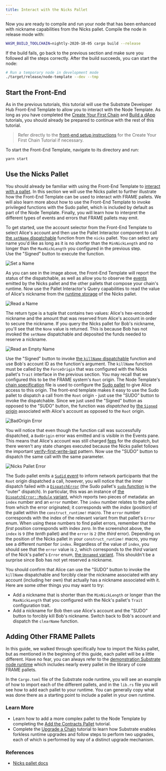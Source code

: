 ```yaml
---
title: Interact with the Nicks Pallet
---
```


Now you are ready to compile and run your node that has been enhanced with nickname capabilities
from the Nicks pallet. Compile the node in release mode with:

```bash
WASM_BUILD_TOOLCHAIN=nightly-2020-10-05 cargo build --release
```

If the build fails, go back to the previous section and make sure you followed all the steps
correctly. After the build succeeds, you can start the node:

```bash
# Run a temporary node in development mode
./target/release/node-template --dev --tmp
```

## Start the Front-End

As in the previous tutorials, this tutorial will use the Substrate Developer Hub Front-End Template
to allow you to interact with the Node Template. As long as you have completed the
[Create Your First Chain](../create-your-first-substrate-chain) and [Build a dApp](../build-a-dapp)
tutorials, you should already be prepared to continue with the rest of this tutorial.

> Refer directly to the
> [front-end setup instructions](../create-your-first-substrate-chain/setup#install-the-front-end-template)
> for the Create Your First Chain Tutorial if necessary.

To start the Front-End Template, navigate to its directory and run:

```bash
yarn start
```

## Use the Nicks Pallet

You should already be familiar with using the Front-End Template to
[interact with a pallet](../create-your-first-substrate-chain/interact#pallet-interactor-&-events).
In this section we will use the Nicks pallet to further illustrate how the Front-End Template can be
used to interact with FRAME pallets. We will also learn more about how to use the Front-End Template
to invoke privileged functions with the Sudo pallet, which is included by default as part of the
Node Template. Finally, you will learn how to interpret the different types of events and errors
that FRAME pallets may emit. 

To get started, use the account selector from the Front-End Template to
select Alice's account and then use the Pallet Interactor component to call
[the `setName` dispatchable](https://substrate.dev/rustdocs/v2.0.0/pallet_nicks/enum.Call.html#variant.set_name)
function from the `nicks` pallet. You can select any name you'd like as long as it is no shorter
than the `MinNickLength` and no longer than the `MaxNickLength` you configured in the previous step.  
Use the "Signed" button to execute the function.

![Set a Name](assets/tutorials/add-a-pallet/set-name.png)

As you can see in the image above, the Front-End Template will report the status of the
dispatchable, as well as allow you to observe the
[events](https://substrate.dev/rustdocs/v2.0.0/pallet_nicks/enum.RawEvent.html) emitted by the Nicks
pallet and the other pallets that compose your chain's runtime. Now use the Pallet Interactor's
Query capabilities to read the value of Alice's nickname from the
[runtime storage](../../knowledgebase/runtime/storage) of the Nicks pallet.

![Read a Name](assets/tutorials/add-a-pallet/name-of-alice.png)

The return type is a tuple that contains two values: Alice's hex-encoded nickname and the amount
that was reserved from Alice's account in order to secure the nickname. If you query the Nicks
pallet for Bob's nickname, you'll see that the `None` value is returned. This is because Bob has not
invoked the `setName` dispatchable and deposited the funds needed to reserve a nickname.

![Read an Empty Name](assets/tutorials/add-a-pallet/name-of-bob.png)

Use the "Signed" button to invoke
[the `killName` dispatchable](https://substrate.dev/rustdocs/v2.0.0/pallet_nicks/enum.Call.html#variant.kill_name)
function and use Bob's account ID as the function's argument. The `killName` function must be called
by the `ForceOrigin` that was configured with the Nicks pallet's `Trait` interface in the previous
section. You may recall that we configured this to be the FRAME system's `Root` origin. The Node
Template's
[chain specification](https://github.com/substrate-developer-hub/substrate-node-template/blob/v2.0.0/node/src/chain_spec.rs)
file is used to configure the
[Sudo pallet](https://substrate.dev/rustdocs/v2.0.0/pallet_sudo/index.html) to give Alice access to
this origin. The front-end template makes it easy to use the Sudo pallet to dispatch a call from the
`Root` origin - just use the "SUDO" button to invoke the dispatchable. Since we just used the
"Signed" button as opposed to the "SUDO" button, the function was _dispatched_ by
[the `Signed` origin](https://substrate.dev/rustdocs/v2.0.0/frame_system/enum.RawOrigin.html#variant.Signed)
associated with Alice's account as opposed to the `Root` origin.

![`BadOrigin` Error](assets/tutorials/add-a-pallet/clear-name-bad-origin.png)

You will notice that even though the function call was successfully dispatched, a `BadOrigin` error
was emitted and is visible in the Events pane. This means that Alice's account was still charged
[fees](../../knowledgebase/runtime/fees) for the dispatch, but there weren't any state changes
executed because the Nicks pallet follows the important
[verify-first-write-last](../../knowledgebase/runtime/storage#verify-first-write-last) pattern. Now
use the "SUDO" button to dispatch the same call with the same parameter.

![Nicks Pallet Error](assets/tutorials/add-a-pallet/clear-name-error.png)

The Sudo pallet emits a
[`Sudid` event](https://substrate.dev/rustdocs/v2.0.0/pallet_sudo/enum.RawEvent.html#variant.Sudid)
to inform network participants that the `Root` origin dispatched a call, however, you will notice
that the inner dispatch failed with a
[`DispatchError`](https://substrate.dev/rustdocs/v2.0.0/sp_runtime/enum.DispatchError.html) (the
Sudo pallet's
[`sudo` function](https://substrate.dev/rustdocs/v2.0.0/pallet_sudo/enum.Call.html#variant.sudo) is
the "outer" dispatch). In particular, this was an instance of
[the `DispatchError::Module` variant](https://substrate.dev/rustdocs/v2.0.0/frame_support/dispatch/enum.DispatchError.html#variant.Module),
which reports two pieces of metadata: an `index` number and an `error` number. The `index` number
relates to the pallet from which the error originated; it corresponds with the _index_ (position) of
the pallet within the `construct_runtime!` macro. The `error` number corresponds with the index of
the relevant variant from that pallet's `Error` enum. When using these numbers to find pallet
errors, remember that the _first_ position corresponds with index _zero_. In the screenshot above,
the `index` is `9` (the _tenth_ pallet) and the `error` is `2` (the _third_ error). Depending on the
position of the Nicks pallet in your `construct_runtime!` macro, you may see a different number for
`index`. Regardless of the value of `index`, you should see that the `error` value is `2`, which
corresponds to the _third_ variant of the Nick's pallet's `Error` enum,
[the `Unnamed` variant](https://substrate.dev/rustdocs/v2.0.0/pallet_nicks/enum.Error.html#variant.Unnamed).
This shouldn't be a surprise since Bob has not yet reserved a nickname.

You should confirm that Alice can use the "SUDO" button to invoke the `killName` dispatchable and
forcibly clear the nickname associated with any account (including her own) that actually has a
nickname associated with it. Here are some other things you may want to try:

- Add a nickname that is shorter than the `MinNickLength` or longer than the `MaxNickLength` that
  you configured with the Nick's pallet's `Trait` configuration trait.
- Add a nickname for Bob then use Alice's account and the "SUDO" button to forcibly kill Bob's
  nickname. Switch back to Bob's account and dispatch the `clearName` function.

## Adding Other FRAME Pallets

In this guide, we walked through specifically how to import the Nicks pallet, but as mentioned in
the beginning of this guide, each pallet will be a little different. Have no fear, you can always
refer to the
[demonstration Substrate node runtime](https://github.com/paritytech/substrate/blob/v2.0.0/bin/node/runtime/)
which includes nearly every pallet in the library of core FRAME pallets.

In the `Cargo.toml` file of the Substrate node runtime, you will see an example of how to import
each of the different pallets, and in the `lib.rs` file you will see how to add each pallet to your
runtime. You can generally copy what was done there as a starting point to include a pallet in your
own runtime.

### Learn More

- Learn how to add a more complex pallet to the Node Template by completing the
  [Add the Contracts Pallet](../add-contracts-pallet) tutorial.
- Complete the [Upgrade a Chain](../upgrade-a-chain) tutorial to learn how Substrate enables
  forkless runtime upgrades and follow steps to perform two upgrades, each of which is performed by
  way of a distinct upgrade mechanism.

### References

- [Nicks pallet docs](https://substrate.dev/rustdocs/v2.0.0/pallet_nicks/index.html)
